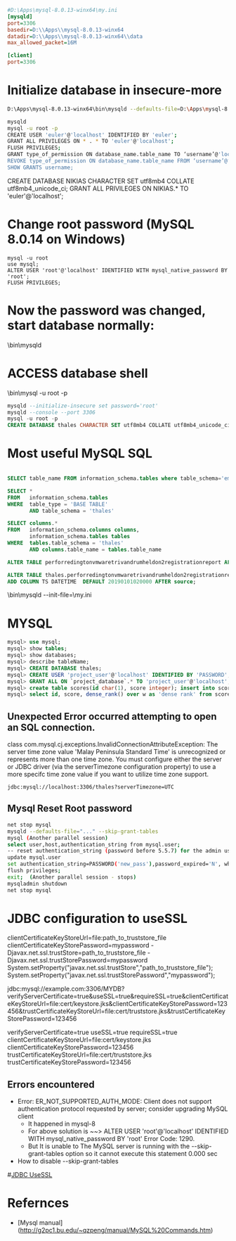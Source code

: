 ```ini
#D:\Apps\mysql-8.0.13-winx64\my.ini
[mysqld]
port=3306
basedir=D:\\Apps\\mysql-8.0.13-winx64
datadir=D:\\Apps\\mysql-8.0.13-winx64\\data
max_allowed_packet=16M

[client]
port=3306
```

# Initialize database in insecure-more
```bash
D:\Apps\mysql-8.0.13-winx64\bin\mysqld --defaults-file=D:\Apps\mysql-8.0.13-winx64\my.ini --initialize-insecure --console

mysqld
mysql -u root -p
CREATE USER 'euler'@'localhost' IDENTIFIED BY 'euler';
GRANT ALL PRIVILEGES ON * . * TO 'euler'@'localhost';
FLUSH PRIVILEGES;
GRANT type_of_permission ON database_name.table_name TO ‘username’@'localhost’;
REVOKE type_of_permission ON database_name.table_name FROM ‘username’@‘localhost’;
SHOW GRANTS username;
```

CREATE DATABASE NIKIAS CHARACTER SET utf8mb4 COLLATE utf8mb4_unicode_ci;
GRANT ALL PRIVILEGES ON NIKIAS.* TO 'euler'@'localhost';

# Change root password (MySQL 8.0.14 on Windows)
```
mysql -u root
use mysql;
ALTER USER 'root'@'localhost' IDENTIFIED WITH mysql_native_password BY 'root';
FLUSH PRIVILEGES;
```

# Now the password was changed, start database normally:

<MYSQLDIR>\bin\mysqld
# ACCESS database shell
<MYSQLDIR>\bin\mysql -u root -p

```SQL
mysqld --initialize-insecure set password='root'
mysqld --console --port 3306
mysql -u root -p
CREATE DATABASE thales CHARACTER SET utf8mb4 COLLATE utf8mb4_unicode_ci;
```


# Most useful MySQL SQL
```sql

SELECT table_name FROM information_schema.tables where table_schema='emp';

SELECT * 
FROM   information_schema.tables 
WHERE  table_type = 'BASE TABLE' 
       AND table_schema = 'thales' 

SELECT columns.* 
FROM   information_schema.columns columns, 
       information_schema.tables tables 
WHERE  tables.table_schema = 'thales' 
       AND columns.table_name = tables.table_name

ALTER TABLE perforredingtonvmwaretrivandrumheldon2registrationreport ALTER j SET DEFAULT 1000;

ALTER TABLE thales.perforredingtonvmwaretrivandrumheldon2registrationreport
ADD COLUMN TS DATETIME  DEFAULT 20190101020000 AFTER source;
```

<MYSQLDIR>\bin\mysqld --init-file=<MYSQLDIR>\my.ini
  
# MYSQL
```sql
mysql> use mysql;
mysql> show tables;
mysql> show databases;
mysql> describe tableName;
mysql> CREATE DATABASE thales;
mysql> CREATE USER 'project_user'@'localhost' IDENTIFIED BY 'PASSWORD';
mysql> GRANT ALL ON `project_database`.* TO 'project_user'@'localhost';
mysql> create table scores(id char(1), score integer); insert into scores('a', 12); insert into scores values('d', 14);
mysql> select id, score, dense_rank() over w as 'dense rank' from scores window w as (order by score desc);
```

## Unexpected Error occurred attempting to open an SQL connection.
class com.mysql.cj.exceptions.InvalidConnectionAttributeException: The server time zone value 'Malay Peninsula Standard Time' is unrecognized or represents more than one time zone. You must configure either the server or JDBC driver (via the serverTimezone configuration property) to use a more specifc time zone value if you want to utilize time zone support.
```
jdbc:mysql://localhost:3306/thales?serverTimezone=UTC
```

## Mysql Reset Root password
```bash
net stop mysql 
mysqld --defaults-file="..." --skip-grant-tables 
mysql (Another parallel session)
select user,host,authentication_string from mysql.user; 
-- reset authentication_string (password before 5.5.7) for the admin user ...
update mysql.user  
set authentication_string=PASSWORD('new_pass'),password_expired='N', where user='root'; 
flush privileges; 
exit;  (Another parallel session - stops)
mysqladmin shutdown 
net stop mysql 
```

# JDBC configuration to useSSL
clientCertificateKeyStoreUrl=file:path_to_truststore_file 
clientCertificateKeyStorePassword=mypassword
-Djavax.net.ssl.trustStore=path_to_truststore_file 
-Djavax.net.ssl.trustStorePassword=mypassword
System.setProperty("javax.net.ssl.trustStore","path_to_truststore_file"); 
System.setProperty("javax.net.ssl.trustStorePassword","mypassword");

jdbc:mysql://example.com:3306/MYDB?verifyServerCertificate=true&useSSL=true&requireSSL=true&clientCertificateKeyStoreUrl=file:cert/keystore.jks&clientCertificateKeyStorePassword=123456&trustCertificateKeyStoreUrl=file:cert/truststore.jks&trustCertificateKeyStorePassword=123456

verifyServerCertificate=true
useSSL=true
requireSSL=true
clientCertificateKeyStoreUrl=file:cert/keystore.jks
clientCertificateKeyStorePassword=123456
trustCertificateKeyStoreUrl=file:cert/truststore.jks
trustCertificateKeyStorePassword=123456

## Errors encountered

* Error: ER_NOT_SUPPORTED_AUTH_MODE: Client does not support authentication protocol requested by server; consider upgrading MySQL client
    * It happened in mysql-8
    * For above solution is ~~> ALTER USER 'root'@'localhost' IDENTIFIED WITH mysql_native_password BY 'root'	Error Code: 1290.
    * But It is unable to The MySQL server is running with the --skip-grant-tables option so it cannot execute this statement	0.000 sec
* How to disable --skip-grant-tables

#[JDBC UseSSL](https://dev.mysql.com/doc/connector-j/5.1/en/connector-j-reference-using-ssl.html)
  
# Refernces
* [Mysql manual] (http://g2pc1.bu.edu/~qzpeng/manual/MySQL%20Commands.htm)
